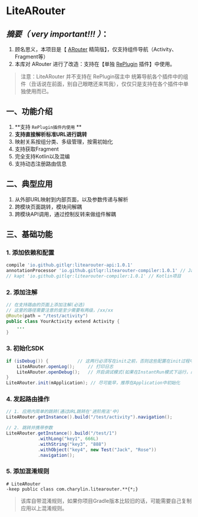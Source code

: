# LiteARouter



## *摘要（ very important!!! ）*：

1. 顾名思义，本项目是【 [ARouter](https://github.com/alibaba/ARouter/) 精简版】，仅支持组件导航（Activity、Fragment等）
2. 本库对 ARouter 进行了改造：支持在【单独 [RePlugin](https://github.com/Qihoo360/RePlugin/) 插件】中使用。

> 注意：LiteARouter 并不支持在 RePlugin宿主中 统筹导航各个插件中的组件（丑话说在前面，别自己眼瞎还来骂我），仅仅只是支持在各个插件中单独使用而已。



## 一、功能介绍

1. **支持 `RePlugin插件内使用` **
2. **支持直接解析标准URL进行跳转**
3. 映射关系按组分类、多级管理，按需初始化
4. 支持获取Fragment
5. 完全支持Kotlin以及混编
6. 支持动态注册路由信息



## 二、典型应用

1. 从外部URL映射到内部页面，以及参数传递与解析
2. 跨模块页面跳转，模块间解耦
3. 跨模块API调用，通过控制反转来做组件解耦



## 三、基础功能

### 1. 添加依赖和配置

```gradle
compile 'io.github.gitlqr:litearouter-api:1.0.1'
annotationProcessor 'io.github.gitlqr:litearouter-compiler:1.0.1' // Java项目
// kapt 'io.github.gitlqr:litearouter-compiler:1.0.1' // Kotlin项目
```

### 2. 添加注解

```java
// 在支持路由的页面上添加注解(必选)
// 这里的路径需要注意的是至少需要有两级，/xx/xx
@Route(path = "/test/activity")
public class YourActivity extend Activity {
    ...
}
```

### 3. 初始化SDK

```java
if (isDebug()) {           // 这两行必须写在init之前，否则这些配置在init过程中将无效
    LiteARouter.openLog();     // 打印日志
    LiteARouter.openDebug();   // 开启调试模式(如果在InstantRun模式下运行，必须开启调试模式！线上版本需要关闭,否则有安全风险)
}
LiteARouter.init(mApplication); // 尽可能早，推荐在Application中初始化
```

### 4. 发起路由操作

```java
// 1. 应用内简单的跳转(通过URL跳转在'进阶用法'中)
LiteARouter.getInstance().build("/test/activity").navigation();

// 2. 跳转并携带参数
LiteARouter.getInstance().build("/test/1")
            .withLong("key1", 666L)
            .withString("key3", "888")
            .withObject("key4", new Test("Jack", "Rose"))
            .navigation();
```

### 5. 添加混淆规则

```
# LiteARouter
-keep public class com.charylin.litearouter.**{*;}
```

> 该库自带混淆规则，如果你项目Gradle版本比较旧的话，可能需要自己复制应用以上混淆规则。













